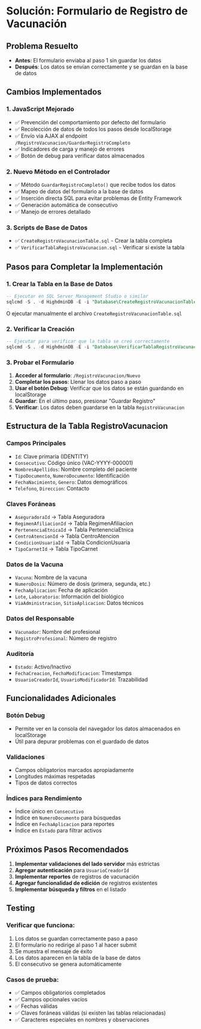 # Solución: Formulario de Registro de Vacunación

## Problema Resuelto
- **Antes**: El formulario enviaba al paso 1 sin guardar los datos
- **Después**: Los datos se envían correctamente y se guardan en la base de datos

## Cambios Implementados

### 1. JavaScript Mejorado
- ✅ Prevención del comportamiento por defecto del formulario
- ✅ Recolección de datos de todos los pasos desde localStorage
- ✅ Envío via AJAX al endpoint `/RegistroVacunacion/GuardarRegistroCompleto`
- ✅ Indicadores de carga y manejo de errores
- ✅ Botón de debug para verificar datos almacenados

### 2. Nuevo Método en el Controlador
- ✅ Método `GuardarRegistroCompleto()` que recibe todos los datos
- ✅ Mapeo de datos del formulario a la base de datos
- ✅ Inserción directa SQL para evitar problemas de Entity Framework
- ✅ Generación automática de consecutivo
- ✅ Manejo de errores detallado

### 3. Scripts de Base de Datos
- ✅ `CreateRegistroVacunacionTable.sql` - Crear la tabla completa
- ✅ `VerificarTablaRegistroVacunacion.sql` - Verificar si existe la tabla

## Pasos para Completar la Implementación

### 1. Crear la Tabla en la Base de Datos
```sql
-- Ejecutar en SQL Server Management Studio o similar
sqlcmd -S . -d HighdminDB -E -i "Database\CreateRegistroVacunacionTable.sql"
```

O ejecutar manualmente el archivo `CreateRegistroVacunacionTable.sql`

### 2. Verificar la Creación
```sql
-- Ejecutar para verificar que la tabla se creó correctamente
sqlcmd -S . -d HighdminDB -E -i "Database\VerificarTablaRegistroVacunacion.sql"
```

### 3. Probar el Formulario

1. **Acceder al formulario**: `/RegistroVacunacion/Nuevo`
2. **Completar los pasos**: Llenar los datos paso a paso
3. **Usar el botón Debug**: Verificar que los datos se están guardando en localStorage
4. **Guardar**: En el último paso, presionar "Guardar Registro"
5. **Verificar**: Los datos deben guardarse en la tabla `RegistroVacunacion`

## Estructura de la Tabla RegistroVacunacion

### Campos Principales
- `Id`: Clave primaria (IDENTITY)
- `Consecutivo`: Código único (VAC-YYYY-000001)
- `NombresApellidos`: Nombre completo del paciente
- `TipoDocumento`, `NumeroDocumento`: Identificación
- `FechaNacimiento`, `Genero`: Datos demográficos
- `Telefono`, `Direccion`: Contacto

### Claves Foráneas
- `AseguradoraId` → Tabla Aseguradora
- `RegimenAfiliacionId` → Tabla RegimenAfiliacion  
- `PertenenciaEtnicaId` → Tabla PertenenciaEtnica
- `CentroAtencionId` → Tabla CentroAtencion
- `CondicionUsuariaId` → Tabla CondicionUsuaria
- `TipoCarnetId` → Tabla TipoCarnet

### Datos de la Vacuna
- `Vacuna`: Nombre de la vacuna
- `NumeroDosis`: Número de dosis (primera, segunda, etc.)
- `FechaAplicacion`: Fecha de aplicación
- `Lote`, `Laboratorio`: Información del biológico
- `ViaAdministracion`, `SitioAplicacion`: Datos técnicos

### Datos del Responsable
- `Vacunador`: Nombre del profesional
- `RegistroProfesional`: Número de registro

### Auditoría
- `Estado`: Activo/Inactivo
- `FechaCreacion`, `FechaModificacion`: Timestamps
- `UsuarioCreadorId`, `UsuarioModificadorId`: Trazabilidad

## Funcionalidades Adicionales

### Botón Debug
- Permite ver en la consola del navegador los datos almacenados en localStorage
- Útil para depurar problemas con el guardado de datos

### Validaciones
- Campos obligatorios marcados apropiadamente
- Longitudes máximas respetadas
- Tipos de datos correctos

### Índices para Rendimiento
- Índice único en `Consecutivo`
- Índice en `NumeroDocumento` para búsquedas
- Índice en `FechaAplicacion` para reportes
- Índice en `Estado` para filtrar activos

## Próximos Pasos Recomendados

1. **Implementar validaciones del lado servidor** más estrictas
2. **Agregar autenticación** para `UsuarioCreadorId`
3. **Implementar reportes** de registros de vacunación
4. **Agregar funcionalidad de edición** de registros existentes
5. **Implementar búsqueda y filtros** en el listado

## Testing

### Verificar que funciona:
1. Los datos se guardan correctamente paso a paso
2. El formulario no redirige al paso 1 al hacer submit
3. Se muestra el mensaje de éxito
4. Los datos aparecen en la tabla de la base de datos
5. El consecutivo se genera automáticamente

### Casos de prueba:
- ✅ Campos obligatorios completados
- ✅ Campos opcionales vacíos
- ✅ Fechas válidas
- ✅ Claves foráneas válidas (si existen las tablas relacionadas)
- ✅ Caracteres especiales en nombres y observaciones